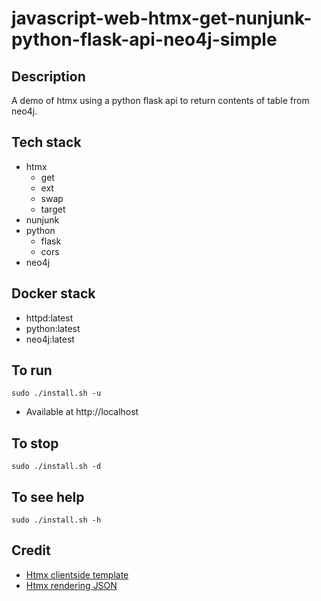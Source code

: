 # javascript-web-htmx-get-nunjunk-python-flask-api-neo4j-simple

## Description
A demo of htmx using a python flask
api to return contents of table from
neo4j.

## Tech stack
- htmx
    - get
    - ext
    - swap
    - target
- nunjunk
- python
    - flask
    - cors
- neo4j

## Docker stack
- httpd:latest
- python:latest
- neo4j:latest

## To run
`sudo ./install.sh -u`
- Available at http://localhost

## To stop
`sudo ./install.sh -d`

## To see help
`sudo ./install.sh -h`

## Credit
- [Htmx clientside template](https://htmx.org/extensions/client-side-templates/)
- [Htmx rendering JSON](https://marcus-obst.de/blog/htmx-json-handling)